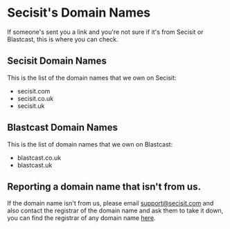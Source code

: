 # Secisit's Domain Names
If someone's sent you a link and you're not sure if it's from Secisit or Blastcast, this is where you can check.

## Secisit Domain Names
This is the list of the domain names that we own on Secisit:

- secisit.com
- secisit.co.uk
- secisit.uk

## Blastcast Domain Names
This is the list of domain names that we own on Blastcast:

- blastcast.co.uk
- blastcast.uk

## Reporting a domain name that isn't from us.
If the domain name isn't from us, please email support@secisit.com and also contact the registrar of the domain name and ask them to take it down, you can find the registrar of any domain name [here](https://lookup.icann.org).
